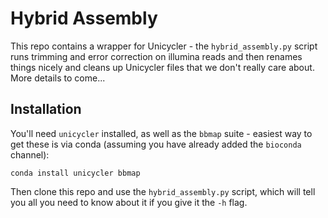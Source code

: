 # Hybrid Assembly

This repo contains a wrapper for Unicycler - the `hybrid_assembly.py` script runs trimming and
error correction on illumina reads and then renames things nicely and cleans up Unicycler files that we don't
really care about. More details to come...

## Installation

You'll need `unicycler` installed, as well as the `bbmap` suite - easiest way to get these is via conda (assuming you have
already added the `bioconda` channel):

`conda install unicycler bbmap`

Then clone this repo and use the `hybrid_assembly.py` script, which will tell you all you need to know about it if you
 give it the `-h` flag.